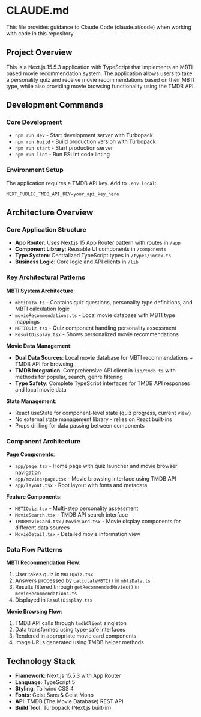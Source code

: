 # CLAUDE.md

This file provides guidance to Claude Code (claude.ai/code) when working with code in this repository.

## Project Overview

This is a Next.js 15.5.3 application with TypeScript that implements an MBTI-based movie recommendation system. The application allows users to take a personality quiz and receive movie recommendations based on their MBTI type, while also providing movie browsing functionality using the TMDB API.

## Development Commands

### Core Development
- `npm run dev` - Start development server with Turbopack
- `npm run build` - Build production version with Turbopack
- `npm run start` - Start production server
- `npm run lint` - Run ESLint code linting

### Environment Setup
The application requires a TMDB API key. Add to `.env.local`:
```
NEXT_PUBLIC_TMDB_API_KEY=your_api_key_here
```

## Architecture Overview

### Core Application Structure
- **App Router**: Uses Next.js 15 App Router pattern with routes in `/app`
- **Component Library**: Reusable UI components in `/components`
- **Type System**: Centralized TypeScript types in `/types/index.ts`
- **Business Logic**: Core logic and API clients in `/lib`

### Key Architectural Patterns

**MBTI System Architecture**:
- `mbtiData.ts` - Contains quiz questions, personality type definitions, and MBTI calculation logic
- `movieRecommendations.ts` - Local movie database with MBTI type mappings
- `MBTIQuiz.tsx` - Quiz component handling personality assessment
- `ResultDisplay.tsx` - Shows personalized movie recommendations

**Movie Data Management**:
- **Dual Data Sources**: Local movie database for MBTI recommendations + TMDB API for browsing
- **TMDB Integration**: Comprehensive API client in `lib/tmdb.ts` with methods for popular, search, genre filtering
- **Type Safety**: Complete TypeScript interfaces for TMDB API responses and local movie data

**State Management**:
- React useState for component-level state (quiz progress, current view)
- No external state management library - relies on React built-ins
- Props drilling for data passing between components

### Component Architecture

**Page Components**:
- `app/page.tsx` - Home page with quiz launcher and movie browser navigation
- `app/movies/page.tsx` - Movie browsing interface using TMDB API
- `app/layout.tsx` - Root layout with fonts and metadata

**Feature Components**:
- `MBTIQuiz.tsx` - Multi-step personality assessment
- `MovieSearch.tsx` - TMDB API search interface
- `TMDBMovieCard.tsx` / `MovieCard.tsx` - Movie display components for different data sources
- `MovieDetail.tsx` - Detailed movie information view

### Data Flow Patterns

**MBTI Recommendation Flow**:
1. User takes quiz in `MBTIQuiz.tsx`
2. Answers processed by `calculateMBTI()` in `mbtiData.ts`
3. Results filtered through `getRecommendedMovies()` in `movieRecommendations.ts`
4. Displayed in `ResultDisplay.tsx`

**Movie Browsing Flow**:
1. TMDB API calls through `tmdbClient` singleton
2. Data transformed using type-safe interfaces
3. Rendered in appropriate movie card components
4. Image URLs generated using TMDB helper methods

## Technology Stack
- **Framework**: Next.js 15.5.3 with App Router
- **Language**: TypeScript 5
- **Styling**: Tailwind CSS 4
- **Fonts**: Geist Sans & Geist Mono
- **API**: TMDB (The Movie Database) REST API
- **Build Tool**: Turbopack (Next.js built-in)